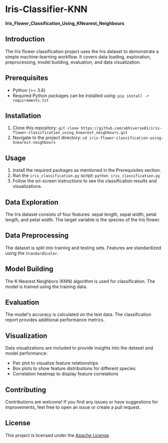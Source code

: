 # Iris-Classifier-KNN 
**Iris_Flower_Classification_Using_KNearest_Neighbours**

## Introduction

The Iris flower classification project uses the Iris dataset to demonstrate a simple machine-learning workflow. It covers data loading, exploration, preprocessing, model building, evaluation, and data visualization.

## Prerequisites

- Python (>= 3.6)
- Required Python packages can be installed using: `pip install -r requirements.txt`

## Installation

1. Clone this repository: `git clone https://github.com/abhiverse01/iris-flower-classification_using_knearest_neighbours.git`
2. Navigate to the project directory: `cd iris-flower-classification-using-knearest-neighbours`

## Usage

1. Install the required packages as mentioned in the Prerequisites section.
2. Run the `iris_classification.py` script: `python iris_classification.py`
3. Follow the on-screen instructions to see the classification results and visualizations.

## Data Exploration

The Iris dataset consists of four features: sepal length, sepal width, petal length, and petal width. The target variable is the species of the Iris flower.

## Data Preprocessing

The dataset is split into training and testing sets. Features are standardized using the `StandardScaler`.

## Model Building

The K-Nearest Neighbors (KNN) algorithm is used for classification. The model is trained using the training data.

## Evaluation

The model's accuracy is calculated on the test data. The classification report provides additional performance metrics.

## Visualization

Data visualizations are included to provide insights into the dataset and model performance:
- Pair plot to visualize feature relationships
- Box plots to show feature distributions for different species
- Correlation heatmap to display feature correlations

## Contributing

Contributions are welcome! If you find any issues or have suggestions for improvements, feel free to open an issue or create a pull request.

## License

This project is licensed under the [Apache License](LICENSE).
